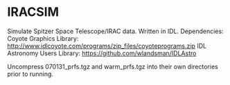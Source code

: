 # IRACSIM
Simulate Spitzer Space Telescope/IRAC data. Written in IDL.
Dependencies: 
      Coyote Graphics Library: http://www.idlcoyote.com/programs/zip_files/coyoteprograms.zip
      IDL Astronomy Users Library: https://github.com/wlandsman/IDLAstro
      
Uncompress 070131_prfs.tgz and warm_prfs.tgz into their own directories prior to running.

